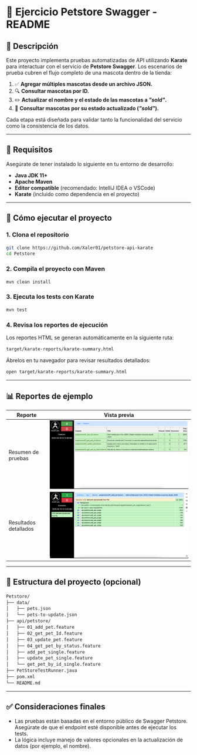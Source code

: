 
# **🐾 Ejercicio Petstore Swagger - README**

## 📌 Descripción

Este proyecto implementa pruebas automatizadas de API utilizando **Karate** para interactuar con el servicio de **Petstore Swagger**. Los escenarios de prueba cubren el flujo completo de una mascota dentro de la tienda:

1. ✅ **Agregar múltiples mascotas desde un archivo JSON.**
2. 🔍 **Consultar mascotas por ID.**
3. ✏️ **Actualizar el nombre y el estado de las mascotas a _"sold"_.**
4. 🔁 **Consultar mascotas por su estado actualizado (_"sold"_).**

Cada etapa está diseñada para validar tanto la funcionalidad del servicio como la consistencia de los datos.

---

## 🧰 Requisitos

Asegúrate de tener instalado lo siguiente en tu entorno de desarrollo:

- **Java JDK 11+**
- **Apache Maven**
- **Editor compatible** (recomendado: IntelliJ IDEA o VSCode)
- **Karate** (incluido como dependencia en el proyecto)

---

## 🚀 Cómo ejecutar el proyecto

### 1. Clona el repositorio

```bash
git clone https://github.com/Xaler01/petstore-api-karate
cd Petstore
```

### 2. Compila el proyecto con Maven

```bash
mvn clean install
```

### 3. Ejecuta los tests con Karate

```bash
mvn test
```

### 4. Revisa los reportes de ejecución

Los reportes HTML se generan automáticamente en la siguiente ruta:

```bash
target/karate-reports/karate-summary.html
```

Ábrelos en tu navegador para revisar resultados detallados:

```bash
open target/karate-reports/karate-summary.html
```

---

## 📊 Reportes de ejemplo

| Reporte | Vista previa |
|--------|--------------|
| Resumen de pruebas | ![Reporte con Karate](ReporteKarate1.png) |
| Resultados detallados | ![Reporte con Karate](ReporteKarate2.png) |

---

## 📁 Estructura del proyecto (opcional)

```bash
Petstore/
├── data/
│   ├── pets.json
│   └── pets-to-update.json
├── api/petstore/
│   ├── 01_add_pet.feature
│   ├── 02_get_pet_Id.feature
│   ├── 03_update_pet.feature
│   ├── 04_get_pet_by_status.feature
│   ├── add_pet_single.feature
│   ├── update_pet_single.feature
│   └── get_pet_by_id_single.feature
├── PetStoreTestRunner.java
├── pom.xml
└── README.md
```

---

## ✅ Consideraciones finales

- Las pruebas están basadas en el entorno público de Swagger Petstore. Asegúrate de que el endpoint esté disponible antes de ejecutar los tests.
- La lógica incluye manejo de valores opcionales en la actualización de datos (por ejemplo, el nombre).
